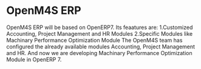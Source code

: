 OpenM4S ERP
===

OpenM4S ERP will be based on OpenERP7.
Its feaatures are:
1.Customized Accounting, Project Management and HR Modules
2.Specific Modules like Machinary Performance Optimization Module
The OpenM4S team has configured the already available modules Accounting, Project Management and HR. And now we are developing Machinary Performance Optimization Module in OpenERP 7.

